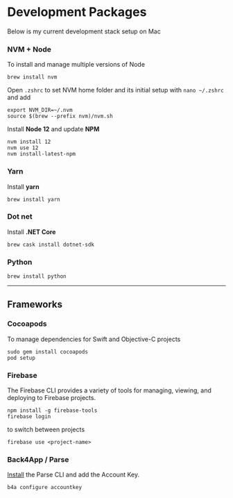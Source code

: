 # Development Packages

Below is my current development stack setup on Mac


### NVM + Node

To install and manage multiple versions of Node

```
brew install nvm
```

Open `.zshrc` to set NVM home folder and its initial setup with `nano ~/.zshrc` and add

```
export NVM_DIR=~/.nvm
source $(brew --prefix nvm)/nvm.sh
```

Install **Node 12** and update **NPM**

```
nvm install 12
nvm use 12
nvm install-latest-npm
```

### Yarn

Install **yarn**

```
brew install yarn
```

### Dot net

Install **.NET Core**

```
brew cask install dotnet-sdk
```

### Python

```
brew install python
```


---

## Frameworks
### Cocoapods

To manage dependencies for Swift and Objective-C projects

```
sudo gem install cocoapods
pod setup
```

### Firebase

The Firebase CLI provides a variety of tools for managing, viewing, and deploying to Firebase projects.

```
npm install -g firebase-tools
firebase login
```

to switch between projects

```
firebase use <project-name>
```

### Back4App / Parse

[Install](https://www.back4app.com/docs/platform/command-line-interface) the Parse CLI and add the Account Key.

```
b4a configure accountkey
```
